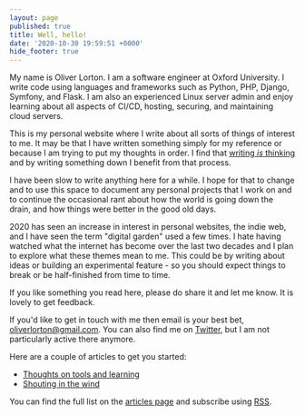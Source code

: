 ```yaml
---
layout: page
published: true
title: Well, hello!
date: '2020-10-30 19:59:51 +0000'
hide_footer: true
---
```


My name is Oliver Lorton. I am a software engineer at Oxford University. I write code using languages and frameworks such as Python, PHP, Django, Symfony, and Flask. I am also an experienced Linux server admin and enjoy learning about all aspects of CI/CD, hosting, securing, and maintaining cloud servers.

This is my personal website where I write about all sorts of things of interest to me. It may be that I have written something simply for my reference or because I am trying to put my thoughts in order. I find that [writing _is_ thinking](https://alistapart.com/article/writing-is-thinking/) and by writing something down I benefit from that process.

I have been slow to write anything here for a while. I hope for that to change and to use this space to document any personal projects that I work on and to continue the occasional rant about how the world is going down the drain, and how things were better in the good old days.

2020 has seen an increase in interest in personal websites, the indie web, and I have seen the term "digital garden" used a few times. I hate having watched what the internet has become over the last two decades and I plan to explore what these themes mean to me. This could be by writing about ideas or building an experimental feature - so you should expect things to break or be half-finished from time to time.

If you like something you read here, please do share it and let me know. It is lovely to get feedback.

If you'd like to get in touch with me then email is your best bet, [oliverlorton@gmail.com](mailto:oliverlorton@gmail.com). You can also find me on [Twitter](https://twitter.com/olorton/), but I am not particularly active there anymore.

Here are a couple of articles to get you started:

- [Thoughts on tools and learning](post/2020-05-26-thoughts-on-tools-and-learning.html)
- [Shouting in the wind](post/2020-01-29-shouting-in-the-wind.html)

You can find the full list on the [articles page](articles.html) and subscribe using [RSS](/atom.xml).
